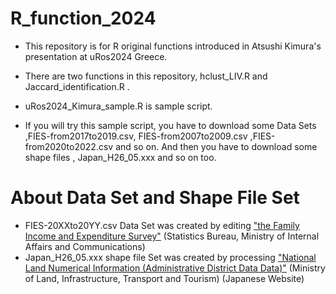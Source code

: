 # R_function_2024

- This repository is for R original functions introduced in Atsushi Kimura's presentation at uRos2024 Greece.
- There are two functions in this repository, hclust_LIV.R and Jaccard_identification.R .

- uRos2024_Kimura_sample.R is sample script.
- If you will try this sample script, you have to download some Data Sets ,FIES-from2017to2019.csv, FIES-from2007to2009.csv ,FIES-from2020to2022.csv and so on. And then you have to download some shape files , Japan_H26_05.xxx and so on too. 

# About Data Set and Shape File Set
* FIES-20XXto20YY.csv Data Set  was created by editing ["the Family Income and Expenditure Survey"](https://www.stat.go.jp/english/data/kakei/index.html) (Statistics Bureau, Ministry of Internal Affairs and Communications)
* Japan_H26_05.xxx shape file Set  was created by processing ["National Land Numerical Information (Administrative District Data Data)"](https://nlftp.mlit.go.jp/ksj/gml/datalist/KsjTmplt-N03-2024.html) (Ministry of Land, Infrastructure, Transport and Tourism)  (Japanese Website)
